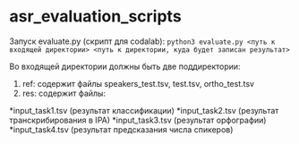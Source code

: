 # asr_evaluation_scripts
Запуск evaluate.py (скрипт для codalab):
`python3 evaluate.py <путь к входящей директории> <путь к директории, куда будет записан результат>`

Во входящей директории должны быть две поддиректории:
1. ref: содержит файлы speakers_test.tsv, test.tsv, ortho_test.tsv
2. res: содержит файлы:

  *input_task1.tsv (результат классификации)
  *input_task2.tsv (результат транскрибирования в IPA)
  *input_task3.tsv (результат орфографии)
  *input_task4.tsv (результат предсказания числа спикеров)
